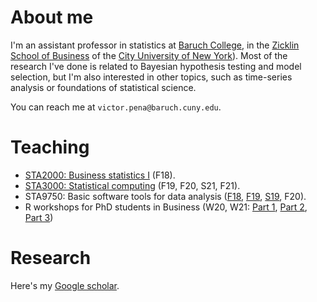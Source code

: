 # About me

I'm an assistant professor in statistics at [Baruch College](http://www.baruch.cuny.edu/), in the [Zicklin School of Business](https://zicklin.baruch.cuny.edu/) of the [City University of New York](http://www2.cuny.edu/)). Most of the research I've done is related to Bayesian hypothesis testing and model selection, but I'm also interested in other topics, such as time-series analysis or foundations of statistical science.

You can reach me at ``victor.pena@baruch.cuny.edu``.

# Teaching

* [STA2000: Business statistics I](https://www.baruch.cuny.edu/bctc/blackboard/) (F18).
* [STA3000: Statistical computing](https://www.baruch.cuny.edu/bctc/blackboard/) (F19, F20, S21, F21).
* STA9750: Basic software tools for data analysis ([F18](http://vicpena.github.io/sta9750/F18/), [F19](https://www.baruch.cuny.edu/bctc/blackboard/), [S19](http://vicpena.github.io/sta9750/S19/), F20).
* R workshops for PhD students in Business (W20, W21: [Part 1](http://vicpena.github.io/workshops/2021/introR.md), [Part 2](http://vicpena.github.io/workshops/2021/introML.md), [Part 3](http://vicpena.github.io/workshops/2021/advanced.md))

# Research

Here's my [Google scholar](https://scholar.google.com/citations?user=VmWTUIoAAAAJ&hl=en).
